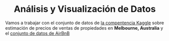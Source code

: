<html>
  <h1 align="center";>
    Análisis y Visualización de Datos
  </h1>
</html>

Vamos a trabajar con el conjunto de datos de [la compentencia Kaggle](https://www.kaggle.com/dansbecker/melbourne-housing-snapshot) sobre estimación de precios de ventas de propiedades en **Melbourne, Australia** y el [conjunto de datos de AirBnB](https://www.kaggle.com/tylerx/melbourne-airbnb-open-data?select=cleansed_listings_dec18.csv)
